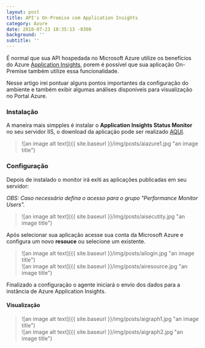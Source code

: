 ```yaml
---
layout: post
title: API's On-Premise com Application Insights
category: Azure
date: 2018-07-23 18:35:13 -0300
background: ''
subtitle: ''
---
```


É normal que sua API hospedada no Microsoft Azure utilize os benefícios do Azure [Application Insights](https://azure.microsoft.com/en-us/pricing/details/application-insights/?irgwc=1&OCID=AID681541_aff_7593_1243925&tduid=(ir_T3QQgvSg3yuJ0uwxsWR-g2mvUkjVKcV7UShMwQ0)(7593)(1243925)(TnL5HPStwNw-HlHP2UwY7UMrCKBwYEupEw)()&irclickid=T3QQgvSg3yuJ0uwxsWR-g2mvUkjVKcV7UShMwQ0
), porem é possível que sua aplicação On-Premise 
também utilize essa funcionalidade.  

Nesse artigo irei pontuar alguns pontos importantes da configuração do ambiente e também exibir algumas análises disponíveis para visualização no Portal Azure.  

### Instalação  

A maneira mais simpples é instalar o **Application Insights Status Monitor** no seu servidor IIS, 
o download da aplicação pode ser realizado [AQUI](http://wordpress.redirectingat.com/?id=725X1342&site=unhandled.wordpress.com&xs=1&isjs=1&url=http%3A%2F%2Fgo.microsoft.com%2Ffwlink%2F%3FLinkId%3D506648&xguid=21949ab568485ffd7d916bc78a75e173&xuuid=c94fe1ddd6f0b9a518b9367c263d7dd2&xsessid=752a0001685a0b2de8a9959be6343695&xcreo=0&xed=0&sref=https%3A%2F%2Funhandled.wordpress.com%2F2018%2F02%2F01%2Fusing-azure-application-insights-with-on-premises-servers%2F&xtz=180&jv=13.6.5&bv=2.5.1
).  

> ![an image alt text]({{ site.baseurl }}/img/posts/aiazure1.jpg "an image title")  

### Configuração  

Depois de instalado o monitor irá exiti as aplicações publicadas em seu servidor:  

_OBS: Caso necessário defina o acesso para o grupo "Performance Monitor Users"._  

> ![an image alt text]({{ site.baseurl }}/img/posts/aisecutity.jpg "an image title")  

Após selecionar sua aplicação acesse sua conta da Microsoft Azure e configura um novo **resouce** ou selecione um existente.  

> ![an image alt text]({{ site.baseurl }}/img/posts/ailogin.jpg "an image title")  
> ![an image alt text]({{ site.baseurl }}/img/posts/airesource.jpg "an image title")  

Finalizado a configuração o agente iniciará o envio dos dados para a instância de Azure Application Insights.

#### Visualização  

> ![an image alt text]({{ site.baseurl }}/img/posts/aigraph1.jpg "an image title")  
> ![an image alt text]({{ site.baseurl }}/img/posts/aigraph2.jpg "an image title")  



